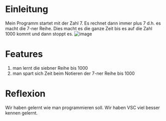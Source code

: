 # Einleitung
Mein Programm startet mit der Zahl 7.
Es rechnet dann immer plus 7 d.h. es macht die 7-ner Reihe.
Dies macht es die ganze Zeit bis es auf die Zahl 1000 kommt und dann stoppt es.
![image](https://user-images.githubusercontent.com/96228244/146333193-1f71f015-a735-4005-825f-8e2c54516848.png)
# Features
1. man lernt die siebner Reihe bis 1000
2. man spart sich Zeit beim Notieren der 7-ner Reihe bis 1000

# Reflexion
Wir haben gelernt wie man programmieren soll. Wir haben VSC viel besser kennen gelernt.
